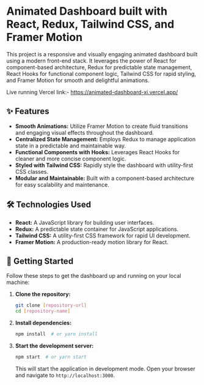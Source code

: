 # Animated Dashboard built with React, Redux, Tailwind CSS, and Framer Motion

This project is a responsive and visually engaging animated dashboard built using a modern front-end stack. It leverages the power of React for component-based architecture, Redux for predictable state management, React Hooks for functional component logic, Tailwind CSS for rapid styling, and Framer Motion for smooth and delightful animations.

Live running Vercel link:- https://animated-dashboard-xi.vercel.app/

## ✨ Features

* **Smooth Animations:** Utilize Framer Motion to create fluid transitions and engaging visual effects throughout the dashboard.
* **Centralized State Management:** Employs Redux to manage application state in a predictable and maintainable way.
* **Functional Components with Hooks:** Leverages React Hooks for cleaner and more concise component logic.
* **Styled with Tailwind CSS:** Rapidly style the dashboard with utility-first CSS classes.
* **Modular and Maintainable:** Built with a component-based architecture for easy scalability and maintenance.

## 🛠️ Technologies Used

* **React:** A JavaScript library for building user interfaces.
* **Redux:** A predictable state container for JavaScript applications.
* **Tailwind CSS:** A utility-first CSS framework for rapid UI development.
* **Framer Motion:** A production-ready motion library for React.


## 🚀 Getting Started

Follow these steps to get the dashboard up and running on your local machine:

1.  **Clone the repository:**
    ```bash
    git clone [repository-url]
    cd [repository-name]
    ```

2.  **Install dependencies:**
    ```bash
    npm install  # or yarn install
    ```

3.  **Start the development server:**
    ```bash
    npm start  # or yarn start
    ```

    This will start the application in development mode. Open your browser and navigate to `http://localhost:3000`.

